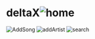 # deltaX![home](https://github.com/indranilmondal901/deltaX/assets/122368872/c2933612-470a-4205-a4e6-d359602cb93b)
![AddSong](https://github.com/indranilmondal901/deltaX/assets/122368872/d80a988b-ab1c-4be2-b4d1-32f22b69fae2)
![addArtist](https://github.com/indranilmondal901/deltaX/assets/122368872/c4fdecfb-60d3-46df-ad1e-510c1a5944d3)
![search](https://github.com/indranilmondal901/deltaX/assets/122368872/927a6baa-89d6-4d0b-be6c-f4faabc1af92)
